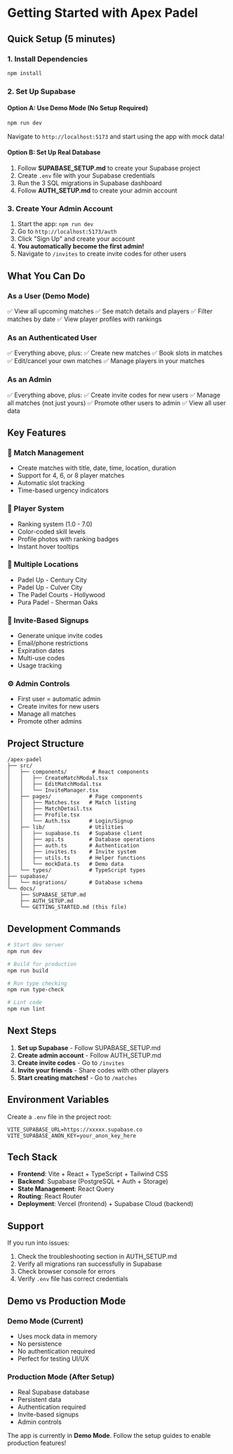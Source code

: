 # Getting Started with Apex Padel

## Quick Setup (5 minutes)

### 1. Install Dependencies
```bash
npm install
```

### 2. Set Up Supabase

#### Option A: Use Demo Mode (No Setup Required)
```bash
npm run dev
```
Navigate to `http://localhost:5173` and start using the app with mock data!

#### Option B: Set Up Real Database
1. Follow **SUPABASE_SETUP.md** to create your Supabase project
2. Create `.env` file with your Supabase credentials
3. Run the 3 SQL migrations in Supabase dashboard
4. Follow **AUTH_SETUP.md** to create your admin account

### 3. Create Your Admin Account

1. Start the app: `npm run dev`
2. Go to `http://localhost:5173/auth`
3. Click "Sign Up" and create your account
4. **You automatically become the first admin!**
5. Navigate to `/invites` to create invite codes for other users

## What You Can Do

### As a User (Demo Mode)
✅ View all upcoming matches
✅ See match details and players
✅ Filter matches by date
✅ View player profiles with rankings

### As an Authenticated User
✅ Everything above, plus:
✅ Create new matches
✅ Book slots in matches
✅ Edit/cancel your own matches
✅ Manage players in your matches

### As an Admin
✅ Everything above, plus:
✅ Create invite codes for new users
✅ Manage all matches (not just yours)
✅ Promote other users to admin
✅ View all user data

## Key Features

### 🎾 Match Management
- Create matches with title, date, time, location, duration
- Support for 4, 6, or 8 player matches
- Automatic slot tracking
- Time-based urgency indicators

### 👥 Player System
- Ranking system (1.0 - 7.0)
- Color-coded skill levels
- Profile photos with ranking badges
- Instant hover tooltips

### 📍 Multiple Locations
- Padel Up - Century City
- Padel Up - Culver City
- The Padel Courts - Hollywood
- Pura Padel - Sherman Oaks

### 🔐 Invite-Based Signups
- Generate unique invite codes
- Email/phone restrictions
- Expiration dates
- Multi-use codes
- Usage tracking

### ⚙️ Admin Controls
- First user = automatic admin
- Create invites for new users
- Manage all matches
- Promote other admins

## Project Structure

```
/apex-padel
├── src/
│   ├── components/        # React components
│   │   ├── CreateMatchModal.tsx
│   │   ├── EditMatchModal.tsx
│   │   └── InviteManager.tsx
│   ├── pages/            # Page components
│   │   ├── Matches.tsx   # Match listing
│   │   ├── MatchDetail.tsx
│   │   ├── Profile.tsx
│   │   └── Auth.tsx      # Login/Signup
│   ├── lib/              # Utilities
│   │   ├── supabase.ts   # Supabase client
│   │   ├── api.ts        # Database operations
│   │   ├── auth.ts       # Authentication
│   │   ├── invites.ts    # Invite system
│   │   ├── utils.ts      # Helper functions
│   │   └── mockData.ts   # Demo data
│   └── types/            # TypeScript types
├── supabase/
│   └── migrations/       # Database schema
└── docs/
    ├── SUPABASE_SETUP.md
    ├── AUTH_SETUP.md
    └── GETTING_STARTED.md (this file)
```

## Development Commands

```bash
# Start dev server
npm run dev

# Build for production
npm run build

# Run type checking
npm run type-check

# Lint code
npm run lint
```

## Next Steps

1. **Set up Supabase** - Follow SUPABASE_SETUP.md
2. **Create admin account** - Follow AUTH_SETUP.md
3. **Create invite codes** - Go to `/invites`
4. **Invite your friends** - Share codes with other players
5. **Start creating matches!** - Go to `/matches`

## Environment Variables

Create a `.env` file in the project root:

```env
VITE_SUPABASE_URL=https://xxxxx.supabase.co
VITE_SUPABASE_ANON_KEY=your_anon_key_here
```

## Tech Stack

- **Frontend**: Vite + React + TypeScript + Tailwind CSS
- **Backend**: Supabase (PostgreSQL + Auth + Storage)
- **State Management**: React Query
- **Routing**: React Router
- **Deployment**: Vercel (frontend) + Supabase Cloud (backend)

## Support

If you run into issues:
1. Check the troubleshooting section in AUTH_SETUP.md
2. Verify all migrations ran successfully in Supabase
3. Check browser console for errors
4. Verify `.env` file has correct credentials

## Demo vs Production Mode

### Demo Mode (Current)
- Uses mock data in memory
- No persistence
- No authentication required
- Perfect for testing UI/UX

### Production Mode (After Setup)
- Real Supabase database
- Persistent data
- Authentication required
- Invite-based signups
- Admin controls

The app is currently in **Demo Mode**. Follow the setup guides to enable production features!
